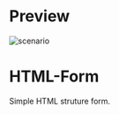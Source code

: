 # Preview
![scenario](https://user-images.githubusercontent.com/55478630/133635088-cd682265-a5a4-41ba-a800-60d8bd2e057a.png)


# HTML-Form
Simple HTML struture form.
